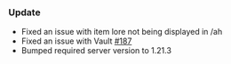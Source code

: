 ### Update
- Fixed an issue with item lore not being displayed in /ah
- Fixed an issue with Vault [#187](https://github.com/Crazy-Crew/CrazyAuctions/issues/187)
- Bumped required server version to 1.21.3